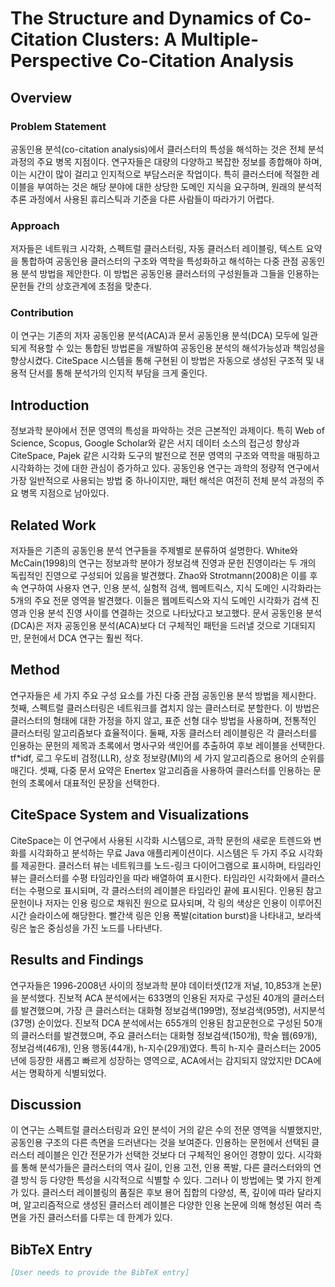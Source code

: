 # The Structure and Dynamics of Co-Citation Clusters: A Multiple-Perspective Co-Citation Analysis

## Overview
### Problem Statement
공동인용 분석(co-citation analysis)에서 클러스터의 특성을 해석하는 것은 전체 분석 과정의 주요 병목 지점이다. 연구자들은 대량의 다양하고 복잡한 정보를 종합해야 하며, 이는 시간이 많이 걸리고 인지적으로 부담스러운 작업이다. 특히 클러스터에 적절한 레이블을 부여하는 것은 해당 분야에 대한 상당한 도메인 지식을 요구하며, 원래의 분석적 추론 과정에서 사용된 휴리스틱과 기준을 다른 사람들이 따라가기 어렵다.

### Approach
저자들은 네트워크 시각화, 스펙트럴 클러스터링, 자동 클러스터 레이블링, 텍스트 요약을 통합하여 공동인용 클러스터의 구조와 역학을 특성화하고 해석하는 다중 관점 공동인용 분석 방법을 제안한다. 이 방법은 공동인용 클러스터의 구성원들과 그들을 인용하는 문헌들 간의 상호관계에 초점을 맞춘다.

### Contribution
이 연구는 기존의 저자 공동인용 분석(ACA)과 문서 공동인용 분석(DCA) 모두에 일관되게 적용할 수 있는 통합된 방법론을 개발하여 공동인용 분석의 해석가능성과 책임성을 향상시켰다. CiteSpace 시스템을 통해 구현된 이 방법은 자동으로 생성된 구조적 및 내용적 단서를 통해 분석가의 인지적 부담을 크게 줄인다.

## Introduction
정보과학 분야에서 전문 영역의 특성을 파악하는 것은 근본적인 과제이다. 특히 Web of Science, Scopus, Google Scholar와 같은 서지 데이터 소스의 접근성 향상과 CiteSpace, Pajek 같은 시각화 도구의 발전으로 전문 영역의 구조와 역학을 매핑하고 시각화하는 것에 대한 관심이 증가하고 있다. 공동인용 연구는 과학의 정량적 연구에서 가장 일반적으로 사용되는 방법 중 하나이지만, 패턴 해석은 여전히 전체 분석 과정의 주요 병목 지점으로 남아있다.

## Related Work
저자들은 기존의 공동인용 분석 연구들을 주제별로 분류하여 설명한다. White와 McCain(1998)의 연구는 정보과학 분야가 정보검색 진영과 문헌 진영이라는 두 개의 독립적인 진영으로 구성되어 있음을 발견했다. Zhao와 Strotmann(2008)은 이를 후속 연구하여 사용자 연구, 인용 분석, 실험적 검색, 웹메트릭스, 지식 도메인 시각화라는 5개의 주요 전문 영역을 발견했다. 이들은 웹메트릭스와 지식 도메인 시각화가 검색 진영과 인용 분석 진영 사이를 연결하는 것으로 나타났다고 보고했다. 문서 공동인용 분석(DCA)은 저자 공동인용 분석(ACA)보다 더 구체적인 패턴을 드러낼 것으로 기대되지만, 문헌에서 DCA 연구는 훨씬 적다.

## Method
연구자들은 세 가지 주요 구성 요소를 가진 다중 관점 공동인용 분석 방법을 제시한다. 첫째, 스펙트럴 클러스터링은 네트워크를 겹치지 않는 클러스터로 분할한다. 이 방법은 클러스터의 형태에 대한 가정을 하지 않고, 표준 선형 대수 방법을 사용하며, 전통적인 클러스터링 알고리즘보다 효율적이다. 둘째, 자동 클러스터 레이블링은 각 클러스터를 인용하는 문헌의 제목과 초록에서 명사구와 색인어를 추출하여 후보 레이블을 선택한다. tf*idf, 로그 우도비 검정(LLR), 상호 정보량(MI)의 세 가지 알고리즘으로 용어의 순위를 매긴다. 셋째, 다중 문서 요약은 Enertex 알고리즘을 사용하여 클러스터를 인용하는 문헌의 초록에서 대표적인 문장을 선택한다.

## CiteSpace System and Visualizations
CiteSpace는 이 연구에서 사용된 시각화 시스템으로, 과학 문헌의 새로운 트렌드와 변화를 시각화하고 분석하는 무료 Java 애플리케이션이다. 시스템은 두 가지 주요 시각화를 제공한다. 클러스터 뷰는 네트워크를 노드-링크 다이어그램으로 표시하며, 타임라인 뷰는 클러스터를 수평 타임라인을 따라 배열하여 표시한다. 타임라인 시각화에서 클러스터는 수평으로 표시되며, 각 클러스터의 레이블은 타임라인 끝에 표시된다. 인용된 참고문헌이나 저자는 인용 링으로 채워진 원으로 묘사되며, 각 링의 색상은 인용이 이루어진 시간 슬라이스에 해당한다. 빨간색 링은 인용 폭발(citation burst)을 나타내고, 보라색 링은 높은 중심성을 가진 노드를 나타낸다.

## Results and Findings
연구자들은 1996-2008년 사이의 정보과학 분야 데이터셋(12개 저널, 10,853개 논문)을 분석했다. 진보적 ACA 분석에서는 633명의 인용된 저자로 구성된 40개의 클러스터를 발견했으며, 가장 큰 클러스터는 대화형 정보검색(199명), 정보검색(95명), 서지분석(37명) 순이었다. 진보적 DCA 분석에서는 655개의 인용된 참고문헌으로 구성된 50개의 클러스터를 발견했으며, 주요 클러스터는 대화형 정보검색(150개), 학술 웹(69개), 정보검색(46개), 인용 행동(44개), h-지수(29개)였다. 특히 h-지수 클러스터는 2005년에 등장한 새롭고 빠르게 성장하는 영역으로, ACA에서는 감지되지 않았지만 DCA에서는 명확하게 식별되었다.

## Discussion
이 연구는 스펙트럴 클러스터링과 요인 분석이 거의 같은 수의 전문 영역을 식별했지만, 공동인용 구조의 다른 측면을 드러낸다는 것을 보여준다. 인용하는 문헌에서 선택된 클러스터 레이블은 인간 전문가가 선택한 것보다 더 구체적인 용어인 경향이 있다. 시각화를 통해 분석가들은 클러스터의 역사 길이, 인용 고전, 인용 폭발, 다른 클러스터와의 연결 방식 등 다양한 특성을 시각적으로 식별할 수 있다. 그러나 이 방법에는 몇 가지 한계가 있다. 클러스터 레이블링의 품질은 후보 용어 집합의 다양성, 폭, 깊이에 따라 달라지며, 알고리즘적으로 생성된 클러스터 레이블은 다양한 인용 논문에 의해 형성된 여러 측면을 가진 클러스터를 다루는 데 한계가 있다.

## BibTeX Entry
```bibtex
[User needs to provide the BibTeX entry]
```